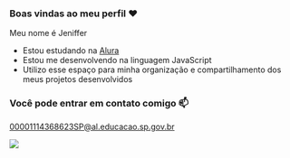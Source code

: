 ### Boas vindas ao meu perfil ❤️

Meu nome é Jeniffer
- Estou estudando na [Alura](https://www.alura.com.br)
- Estou me desenvolvendo na linguagem JavaScript
- Utilizo esse espaço para minha organização e compartilhamento dos meus projetos desenvolvidos

### Você pode entrar em contato comigo 📫

00001114368623SP@al.educacao.sp.gov.br


![](https://media.tenor.com/zVvViQKqa0MAAAAi/psybirdb1oom.gif)
